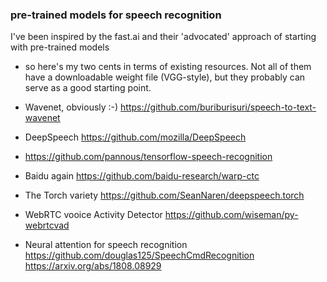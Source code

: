 ### pre-trained models for speech recognition


I've been inspired by the fast.ai and their 'advocated' approach of starting with pre-trained models 
- so here's my two cents in terms of existing resources. Not all of them have a downloadable weight file (VGG-style), 
but they probably can serve as a good starting point.

- Wavenet, obviously :-) https://github.com/buriburisuri/speech-to-text-wavenet
- DeepSpeech https://github.com/mozilla/DeepSpeech
- https://github.com/pannous/tensorflow-speech-recognition
- Baidu again https://github.com/baidu-research/warp-ctc
- The Torch variety https://github.com/SeanNaren/deepspeech.torch
- WebRTC vooice Activity Detector  https://github.com/wiseman/py-webrtcvad
- Neural attention for speech recognition https://github.com/douglas125/SpeechCmdRecognition  https://arxiv.org/abs/1808.08929

